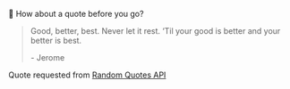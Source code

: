 📣 How about a quote before you go?

> Good, better, best. Never let it rest. ‘Til your good is better and your better is best.
>
> <p>- Jerome</p>

Quote requested from [Random Quotes API](https://github.com/lukePeavey/quotable)
